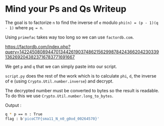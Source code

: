 # Mind your Ps and Qs Writeup

The goal is to factorize `n` to find the inverse of `e` modulo `phi(n) = (p - 1)(q - 1)` where `pq = n`.

Using `primefac` takes way too long so we can use `factordb.com`.

https://factordb.com/index.php?query=1422450808944701344261903748621562998784243662042303391362692043823716783771691667

We get `p` and `q` that we can simply paste into our script.

`script.py` does the rest of the work which is to calculate `phi`, `d`, the inverse of e (using `Crypto.Util.number.inverse`) and decrypt.

The decrypted number must be converted to bytes so the result is readable. To do this we use `Crypto.Util.number.long_to_bytes`.

Output : 
```bash
q * p == n : True
flag : b'picoCTF{sma11_N_n0_g0od_00264570}'
```